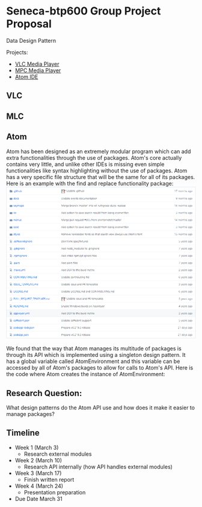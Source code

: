 # Seneca-btp600 Group Project Proposal
Data Design Pattern

Projects:
  - [VLC Media Player](https://github.com/videolan/vlc)
  - [MPC Media Player](https://github.com/mpc-hc/mpc-hc)
  - [Atom IDE](https://github.com/atom/atom)
  
## VLC

## MLC

## Atom
Atom has been designed as an extremely modular program which can add extra functionalities through the use of packages. Atom's core actually contains very little, and unlike other IDEs is missing even simple functionalities like syntax highlighting without the use of packages. Atom has a very specific file structure that will be the same for all of its packages. Here is an example with the find and replace functionality package: ![](./package.PNG)

We found that the way that Atom manages its multitude of packages is through its API which is implemented using a singleton design pattern. It has a global variable called AtomEnvironment and this variable can be accessed by all of Atom's packages to allow for calls to Atom's API. Here is the code where Atom creates the instance of AtomEnvironment:
[](./atom-environment.png)
[](./AtomEnvironmentExport.PNG)

## Research Question:
What design patterns do the Atom API use and how does it make it easier to manage packages?

## Timeline
  - Week 1 (March 3)
    - Research external modules
  - Week 2 (March 10)
    - Research API internally (how API handles external modules)
  - Week 3 (March 17)
    - Finish written report
  - Week 4 (March 24)
    - Presentation preparation
  - Due Date March 31

